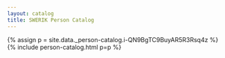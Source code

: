 ```yaml
---
layout: catalog
title: SWERIK Person Catalog
---
```

{% assign p = site.data._person-catalog.i-QN9BgTC9BuyAR5R3Rsq4z %}
{% include person-catalog.html p=p %}

